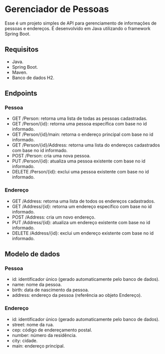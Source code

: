 # Gerenciador de Pessoas
Esse é um projeto simples de API para gerenciamento de informações de pessoas e endereços. É desenvolvido em Java utilizando o framework Spring Boot.

## Requisitos
* Java.
* Spring Boot.
* Maven.
* Banco de dados H2.

## Endpoints

### Pessoa
* GET /Person: retorna uma lista de todas as pessoas cadastradas.
* GET /Person/{id}: retorna uma pessoa específica com base no id informado.
* GET /Person/{id}/main: retorna o endereço principal com base no id informado.
* GET /Person/{id}/Address: retorna uma lista do endereços cadastrados com base no id informado.
* POST /Person: cria uma nova pessoa.
* PUT /Person/{id}: atualiza uma pessoa existente com base no id informado.
* DELETE /Person/{id}: exclui uma pessoa existente com base no id informado.

### Endereço
* GET /Address: retorna uma lista de todos os endereços cadastrados.
* GET /Address/{id}: retorna um endereço específico com base no id informado.
* POST /Address: cria um novo endereço.
* PUT /Address/{id}: atualiza um endereço existente com base no id informado.
* DELETE /Address/{id}: exclui um endereço existente com base no id informado.

## Modelo de dados

### Pessoa
* id: identificador único (gerado automaticamente pelo banco de dados).
* name: nome da pessoa.
* birth: data de nascimento da pessoa.
* address: endereço da pessoa (referência ao objeto Endereço).

### Endereço
* id: identificador único (gerado automaticamente pelo banco de dados).
* street: nome da rua.
* cep: código de endereçamento postal.
* number: número da residência.
* city: cidade.
* main: endereço principal.
